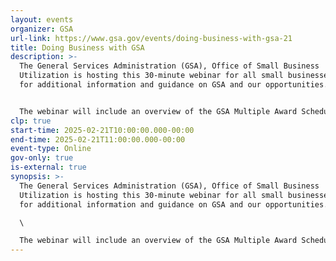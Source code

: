 ```yaml
---
layout: events
organizer: GSA
url-link: https://www.gsa.gov/events/doing-business-with-gsa-21
title: Doing Business with GSA
description: >-
  The General Services Administration (GSA), Office of Small Business
  Utilization is hosting this 30-minute webinar for all small businesses looking
  for additional information and guidance on GSA and our opportunities.


  The webinar will include an overview of the GSA Multiple Award Schedule Program, Public Buildings Service, Federal Acquisition Service, Governmentwide Acquisition Contracts, the Forecast of Contracting Opportunities, the Small Business Administration’s Subcontracting Network (SubNet), Section 889 guidance, and more.
clp: true
start-time: 2025-02-21T10:00:00.000-00:00
end-time: 2025-02-21T11:00:00.000-00:00
event-type: Online
gov-only: true
is-external: true
synopsis: >-
  The General Services Administration (GSA), Office of Small Business
  Utilization is hosting this 30-minute webinar for all small businesses looking
  for additional information and guidance on GSA and our opportunities.\

  \

  The webinar will include an overview of the GSA Multiple Award Schedule Program, Public Buildings Service, Federal Acquisition Service, Governmentwide Acquisition Contracts, the Forecast of Contracting Opportunities, the Small Business Administration’s Subcontracting Network (SubNet), Section 889 guidance, and more.
---
```

